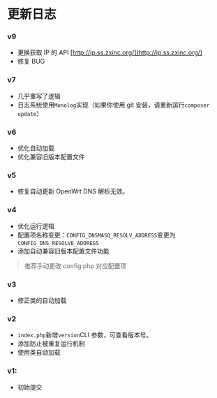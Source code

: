 # 更新日志

### v9
* 更换获取 IP 的 API [http://ip.ss.zxinc.org/](http://ip.ss.zxinc.org/)
* 修复 BUG

### v7
* 几乎重写了逻辑
* 日志系统使用`Monolog`实现（如果你使用 git 安装，请重新运行`composer update`）

### v6
* 优化自动加载
* 优化兼容旧版本配置文件

### v5
* 修复自动更新 OpenWrt DNS 解析无效。

### v4
* 优化运行逻辑
* 配置项名称变更：`CONFIG_DNSMASQ_RESOLV_ADDRESS`变更为`CONFIG_DNS_RESOLVE_ADDRESS`
* 添加自动兼容旧版本配置文件功能
> 推荐手动更改 config.php 对应配置项

### v3
* 修正类的自动加载

### v2
* `index.php`新增`version`CLI 参数，可查看版本号。
* 添加防止被重复运行机制
* 使用类自动加载

### v1:  
* 初始提交
